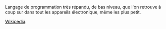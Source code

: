 Langage de programmation très répandu, de bas niveau, que l'on retrouve à coup sur dans tout les appareils électronique, même les plus petit.

[Wikipedia](https://fr.wikipedia.org/wiki/C_%28langage%29).
